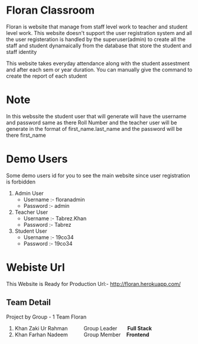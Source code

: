 # Floran Classroom


  Floran is website that manage from staff level work to teacher and student level work.
  This website doesn't support the user registration system and all the user registeration is handled by the superuser(admin) to create all the staff and student dynamaically 
  from the database that store the student and staff identity
  
  This website takes everyday attendance along with the student assestment and after each sem or year duration. You can manually give the command to create the report of each
  student
  
 # Note
 
 In this webssite the student user that will generate will have the username and password same as there Roll Number
 and the teacher user will be generate in the format of first_name.last_name and the password will be there first_name
 
 # Demo Users
 
 Some demo users id for you to see the main website since user registration is forbidden
 
 <ol>
  <li>
    Admin User
    <ul>
      <li>Username :- floranadmin </li>
      <li>Password :- admin </li>
    </ul>
  </li>
  <li>
    Teacher User
    <ul>
      <li>Username :- Tabrez.Khan </li>
      <li>Password :- Tabrez </li>
    </ul>
  </li>
  <li>
    Student User
    <ul>
      <li>Username :- 19co34 </li>
      <li>Password :- 19co34 </li>
    </ul>
  </li>
 </ol>
 
 # Webiste Url
 This Website is Ready for Production 
 Url:- http://floran.herokuapp.com/
 
 ## Team Detail
 Project by Group - 1 Team Floran
 <ol>
  <li>Khan Zaki Ur Rahman &nbsp;&nbsp;&nbsp;&nbsp;&nbsp; &nbsp;&nbsp;&nbsp;     Group Leader &nbsp;&nbsp;&nbsp;&nbsp;&nbsp; <b>Full Stack</b></li>
  <li>Khan Farhan Nadeem    &nbsp;&nbsp;&nbsp;&nbsp;&nbsp;&nbsp;&nbsp;&nbsp;&nbsp;    Group Member &nbsp;&nbsp; <b>Frontend</b></li>
</ol>

